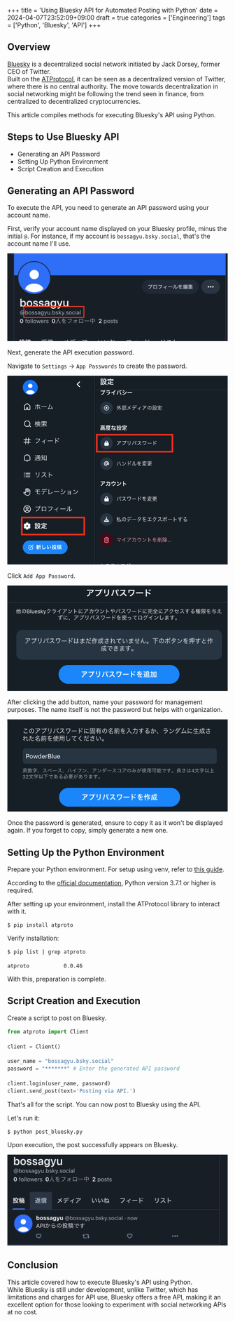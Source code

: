 +++
title = 'Using Bluesky API for Automated Posting with Python'
date = 2024-04-07T23:52:09+09:00
draft = true
categories = ['Engineering']
tags = ['Python', 'Bluesky', 'API']
+++

## Overview

[Bluesky](https://bsky.app/) is a decentralized social network initiated by Jack Dorsey, former CEO of Twitter.  
Built on the [ATProtocol](https://atproto.com/docs), it can be seen as a decentralized version of Twitter, where there is no central authority. The move towards decentralization in social networking might be following the trend seen in finance, from centralized to decentralized cryptocurrencies.

This article compiles methods for executing Bluesky's API using Python.

## Steps to Use Bluesky API

* Generating an API Password
* Setting Up Python Environment
* Script Creation and Execution

## Generating an API Password

To execute the API, you need to generate an API password using your account name.

First, verify your account name displayed on your Bluesky profile, minus the initial `@`. For instance, if my account is `bossagyu.bsky.social`, that's the account name I'll use.

![Bluesky Account Name](img-024-001.png)

Next, generate the API execution password.

Navigate to `Settings` → `App Passwords` to create the password.

![Bluesky App Password 1](img-024-002.png)

Click `Add App Password`.

![Bluesky App Password 2](img-024-003.png)

After clicking the add button, name your password for management purposes. The name itself is not the password but helps with organization.

![Bluesky App Password 3](img-024-004.png)

Once the password is generated, ensure to copy it as it won't be displayed again. If you forget to copy, simply generate a new one.

## Setting Up the Python Environment

Prepare your Python environment. For setup using venv, refer to [this guide](https://bossagyu.com/blog/004-paython-setup/).

According to the [official documentation](https://atproto.com/docs), Python version 3.7.1 or higher is required.

After setting up your environment, install the ATProtocol library to interact with it.

```shell
$ pip install atproto
```

Verify installation:

```shell
$ pip list | grep atproto            

atproto           0.0.46
```

With this, preparation is complete.

## Script Creation and Execution

Create a script to post on Bluesky.

```python
from atproto import Client

client = Client()

user_name = "bossagyu.bsky.social"
password = "*******" # Enter the generated API password

client.login(user_name, password)
client.send_post(text='Posting via API.')

```
That's all for the script. You can now post to Bluesky using the API.

Let's run it:

```shell
$ python post_bluesky.py
```

Upon execution, the post successfully appears on Bluesky.

![Posted on Bluesky](img-024-005.png)

## Conclusion

This article covered how to execute Bluesky's API using Python.  
While Bluesky is still under development, unlike Twitter, which has limitations and charges for API use, Bluesky offers a free API, making it an excellent option for those looking to experiment with social networking APIs at no cost.

